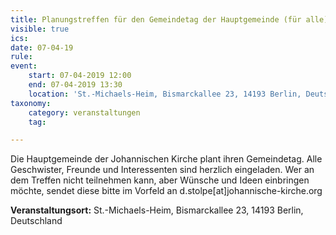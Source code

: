 ```yaml
---
title: Planungstreffen für den Gemeindetag der Hauptgemeinde (für alle)
visible: true
ics: 
date: 07-04-19
rule: 
event:
	start: 07-04-2019 12:00
	end: 07-04-2019 13:30
	location: 'St.-Michaels-Heim, Bismarckallee 23, 14193 Berlin, Deutschland'
taxonomy:
	category: veranstaltungen
	tag: 

---
```

Die Hauptgemeinde der Johannischen Kirche plant ihren Gemeindetag. Alle Geschwister, Freunde und Interessenten sind herzlich eingeladen. Wer an dem Treffen nicht teilnehmen kann, aber Wünsche und Ideen einbringen möchte, sendet diese bitte im Vorfeld an d.stolpe[at]johannische-kirche.org


**Veranstaltungsort:** St.-Michaels-Heim, Bismarckallee 23, 14193 Berlin, Deutschland


